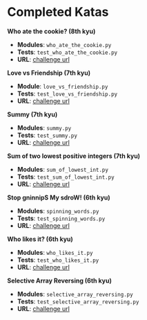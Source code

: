 # Completed Katas

**Who ate the cookie? (8th kyu)**

- **Modules**: `who_ate_the_cookie.py`
- **Tests**: `test_who_ate_the_cookie.py`
- **URL**: [challenge url](https://www.codewars.com/kata/who-ate-the-cookie/)

**Love vs Friendship (7th kyu)**

- **Module**: `love_vs_friendship.py`
- **Tests**: `test_love_vs_friendship.py`
- **URL**: [challenge url](https://www.codewars.com/kata/love-vs-friendship/)

**Summy (7th kyu)**

- **Modules**: `summy.py`
- **Tests**: `test_summy.py`
- **URL**: [challenge url](https://www.codewars.com/kata/summy/)

**Sum of two lowest positive integers (7th kyu)**

- **Modules**: `sum_of_lowest_int.py`
- **Tests**: `test_sum_of_lowest_int.py`
- **URL**: [challenge url](https://www.codewars.com/kata/sum-of-two-lowest-positive-integers/)

**Stop gninnipS My sdroW! (6th kyu)**

- **Modules**: `spinning_words.py`
- **Tests**: `test_spinning_words.py`
- **URL**: [challenge url](https://www.codewars.com/kata/stop-gninnips-my-sdrow/)

**Who likes it? (6th kyu)**

- **Modules**: `who_likes_it.py`
- **Tests**: `test_who_likes_it.py`
- **URL**: [challenge url](https://www.codewars.com/kata/who-likes-it/)

**Selective Array Reversing (6th kyu)**

 - **Modules**: `selective_array_reversing.py`
 - **Tests**: `test_selective_array_reversing.py`
 - **URL**: [challenge url](https://www.codewars.com/kata/selective-array-reversing/)